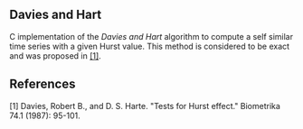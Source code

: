 ## Davies and Hart

C implementation of the *Davies and Hart* algorithm to compute a self similar time series with a given Hurst value. This method is considered to be exact and was proposed in [[1]](#1).

## References
<a id="1">[1]</a> 
Davies, Robert B., and D. S. Harte. "Tests for Hurst effect." Biometrika 74.1 (1987): 95-101.
